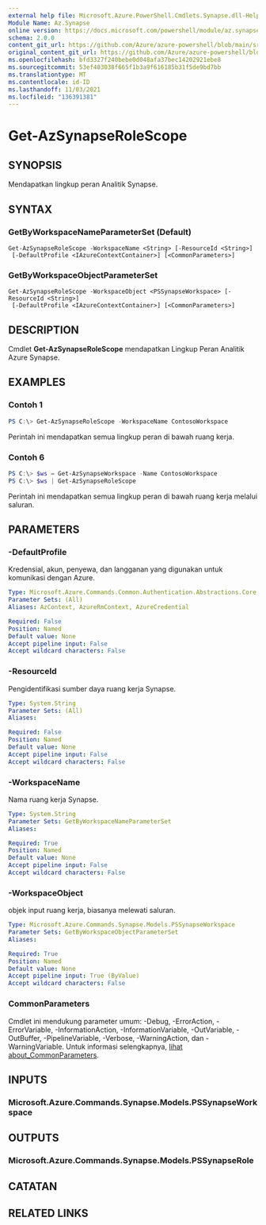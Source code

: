 ```yaml
---
external help file: Microsoft.Azure.PowerShell.Cmdlets.Synapse.dll-Help.xml
Module Name: Az.Synapse
online version: https://docs.microsoft.com/powershell/module/az.synapse/get-azsynapserolescope
schema: 2.0.0
content_git_url: https://github.com/Azure/azure-powershell/blob/main/src/Synapse/Synapse/help/Get-AzSynapseRoleScope.md
original_content_git_url: https://github.com/Azure/azure-powershell/blob/main/src/Synapse/Synapse/help/Get-AzSynapseRoleScope.md
ms.openlocfilehash: bfd3327f240bebe0d048afa37bec14202921ebe8
ms.sourcegitcommit: 53ef403038f665f1b3a9f616185b31f5de9bd7bb
ms.translationtype: MT
ms.contentlocale: id-ID
ms.lasthandoff: 11/03/2021
ms.locfileid: "136391381"
---
```

# Get-AzSynapseRoleScope

## SYNOPSIS
Mendapatkan lingkup peran Analitik Synapse.

## SYNTAX

### GetByWorkspaceNameParameterSet (Default)
```
Get-AzSynapseRoleScope -WorkspaceName <String> [-ResourceId <String>]
 [-DefaultProfile <IAzureContextContainer>] [<CommonParameters>]
```

### GetByWorkspaceObjectParameterSet
```
Get-AzSynapseRoleScope -WorkspaceObject <PSSynapseWorkspace> [-ResourceId <String>]
 [-DefaultProfile <IAzureContextContainer>] [<CommonParameters>]
```

## DESCRIPTION
Cmdlet **Get-AzSynapseRoleScope** mendapatkan Lingkup Peran Analitik Azure Synapse.

## EXAMPLES

### Contoh 1
```powershell
PS C:\> Get-AzSynapseRoleScope -WorkspaceName ContosoWorkspace
```

Perintah ini mendapatkan semua lingkup peran di bawah ruang kerja.

### Contoh 6
```powershell
PS C:\> $ws = Get-AzSynapseWorkspace -Name ContosoWorkspace
PS C:\> $ws | Get-AzSynapseRoleScope
```

Perintah ini mendapatkan semua lingkup peran di bawah ruang kerja melalui saluran.

## PARAMETERS

### -DefaultProfile
Kredensial, akun, penyewa, dan langganan yang digunakan untuk komunikasi dengan Azure.

```yaml
Type: Microsoft.Azure.Commands.Common.Authentication.Abstractions.Core.IAzureContextContainer
Parameter Sets: (All)
Aliases: AzContext, AzureRmContext, AzureCredential

Required: False
Position: Named
Default value: None
Accept pipeline input: False
Accept wildcard characters: False
```

### -ResourceId
Pengidentifikasi sumber daya ruang kerja Synapse.

```yaml
Type: System.String
Parameter Sets: (All)
Aliases:

Required: False
Position: Named
Default value: None
Accept pipeline input: False
Accept wildcard characters: False
```

### -WorkspaceName
Nama ruang kerja Synapse.

```yaml
Type: System.String
Parameter Sets: GetByWorkspaceNameParameterSet
Aliases:

Required: True
Position: Named
Default value: None
Accept pipeline input: False
Accept wildcard characters: False
```

### -WorkspaceObject
objek input ruang kerja, biasanya melewati saluran.

```yaml
Type: Microsoft.Azure.Commands.Synapse.Models.PSSynapseWorkspace
Parameter Sets: GetByWorkspaceObjectParameterSet
Aliases:

Required: True
Position: Named
Default value: None
Accept pipeline input: True (ByValue)
Accept wildcard characters: False
```

### CommonParameters
Cmdlet ini mendukung parameter umum: -Debug, -ErrorAction, -ErrorVariable, -InformationAction, -InformationVariable, -OutVariable, -OutBuffer, -PipelineVariable, -Verbose, -WarningAction, dan -WarningVariable. Untuk informasi selengkapnya, [lihat about_CommonParameters](http://go.microsoft.com/fwlink/?LinkID=113216).

## INPUTS

### Microsoft.Azure.Commands.Synapse.Models.PSSynapseWorkspace

## OUTPUTS

### Microsoft.Azure.Commands.Synapse.Models.PSSynapseRole

## CATATAN

## RELATED LINKS
